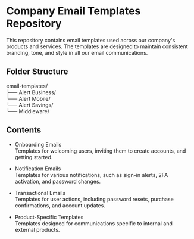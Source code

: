# Company Email Templates Repository
This repository contains email templates used across our company's products and services. The templates are designed to maintain consistent branding, tone, and style in all our email communications.

## Folder Structure
email-templates/<br/>
├── Alert Business/<br/>
└── Alert Mobile/<br/>
└── Alert Savings/<br/>
└── Middleware/<br/>

## Contents
- Onboarding Emails<br/>
Templates for welcoming users, inviting them to create accounts, and getting started.

- Notification Emails<br/>
Templates for various notifications, such as sign-in alerts, 2FA activation, and password changes.

- Transactional Emails<br/>
Templates for user actions, including password resets, purchase confirmations, and account updates.

- Product-Specific Templates<br/>
Templates designed for communications specific to internal and external products.
